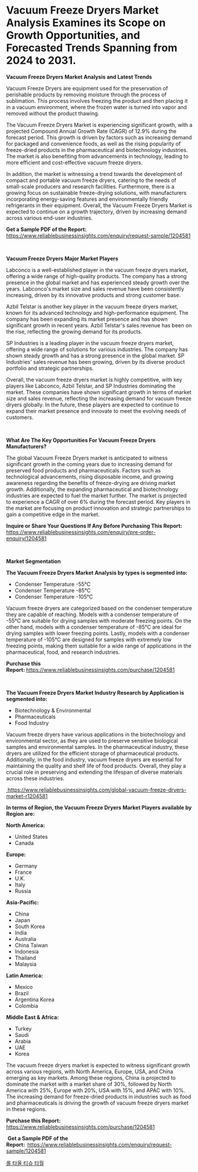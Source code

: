 <p><h1>Vacuum Freeze Dryers Market Analysis Examines its Scope on Growth Opportunities, and Forecasted Trends Spanning from 2024 to 2031.</h1></p><p><strong>Vacuum Freeze Dryers Market Analysis and Latest Trends</strong></p>
<p><p>Vacuum Freeze Dryers are equipment used for the preservation of perishable products by removing moisture through the process of sublimation. This process involves freezing the product and then placing it in a vacuum environment, where the frozen water is turned into vapor and removed without the product thawing. </p><p>The Vacuum Freeze Dryers Market is experiencing significant growth, with a projected Compound Annual Growth Rate (CAGR) of 12.9% during the forecast period. This growth is driven by factors such as increasing demand for packaged and convenience foods, as well as the rising popularity of freeze-dried products in the pharmaceutical and biotechnology industries. The market is also benefiting from advancements in technology, leading to more efficient and cost-effective vacuum freeze dryers.</p><p>In addition, the market is witnessing a trend towards the development of compact and portable vacuum freeze dryers, catering to the needs of small-scale producers and research facilities. Furthermore, there is a growing focus on sustainable freeze-drying solutions, with manufacturers incorporating energy-saving features and environmentally friendly refrigerants in their equipment. Overall, the Vacuum Freeze Dryers Market is expected to continue on a growth trajectory, driven by increasing demand across various end-user industries.</p></p>
<p><strong>Get a Sample PDF of the Report:&nbsp;</strong> <a href="https://www.reliablebusinessinsights.com/enquiry/request-sample/1204581">https://www.reliablebusinessinsights.com/enquiry/request-sample/1204581</a></p>
<p>&nbsp;</p>
<p><strong>Vacuum Freeze Dryers Major Market Players</strong></p>
<p><p>Labconco is a well-established player in the vacuum freeze dryers market, offering a wide range of high-quality products. The company has a strong presence in the global market and has experienced steady growth over the years. Labconco's market size and sales revenue have been consistently increasing, driven by its innovative products and strong customer base.</p><p>Azbil Telstar is another key player in the vacuum freeze dryers market, known for its advanced technology and high-performance equipment. The company has been expanding its market presence and has shown significant growth in recent years. Azbil Telstar's sales revenue has been on the rise, reflecting the growing demand for its products.</p><p>SP Industries is a leading player in the vacuum freeze dryers market, offering a wide range of solutions for various industries. The company has shown steady growth and has a strong presence in the global market. SP Industries' sales revenue has been growing, driven by its diverse product portfolio and strategic partnerships.</p><p>Overall, the vacuum freeze dryers market is highly competitive, with key players like Labconco, Azbil Telstar, and SP Industries dominating the market. These companies have shown significant growth in terms of market size and sales revenue, reflecting the increasing demand for vacuum freeze dryers globally. In the future, these players are expected to continue to expand their market presence and innovate to meet the evolving needs of customers.</p></p>
<p>&nbsp;</p>
<p><strong>What Are The Key Opportunities For Vacuum Freeze Dryers Manufacturers?</strong></p>
<p><p>The global Vacuum Freeze Dryers market is anticipated to witness significant growth in the coming years due to increasing demand for preserved food products and pharmaceuticals. Factors such as technological advancements, rising disposable income, and growing awareness regarding the benefits of freeze-drying are driving market growth. Additionally, the expanding pharmaceutical and biotechnology industries are expected to fuel the market further. The market is projected to experience a CAGR of over 6% during the forecast period. Key players in the market are focusing on product innovation and strategic partnerships to gain a competitive edge in the market.</p></p>
<p><strong>Inquire or Share Your Questions If Any Before Purchasing This Report:</strong> <a href="https://www.reliablebusinessinsights.com/enquiry/pre-order-enquiry/1204581">https://www.reliablebusinessinsights.com/enquiry/pre-order-enquiry/1204581</a></p>
<p>&nbsp;</p>
<p><strong>Market Segmentation</strong></p>
<p><strong>The Vacuum Freeze Dryers Market Analysis by types is segmented into:</strong></p>
<p><ul><li>Condenser Temperature -55℃</li><li>Condenser Temperature -85℃</li><li>Condenser Temperature -105℃</li></ul></p>
<p><p>Vacuum freeze dryers are categorized based on the condenser temperature they are capable of reaching. Models with a condenser temperature of -55℃ are suitable for drying samples with moderate freezing points. On the other hand, models with a condenser temperature of -85℃ are ideal for drying samples with lower freezing points. Lastly, models with a condenser temperature of -105℃ are designed for samples with extremely low freezing points, making them suitable for a wide range of applications in the pharmaceutical, food, and research industries.</p></p>
<p><strong>Purchase this Report:&nbsp;</strong><a href="https://www.reliablebusinessinsights.com/purchase/1204581">https://www.reliablebusinessinsights.com/purchase/1204581</a></p>
<p>&nbsp;</p>
<p><strong>The Vacuum Freeze Dryers Market Industry Research by Application is segmented into:</strong></p>
<p><ul><li>Biotechnology & Environmental</li><li>Pharmaceuticals</li><li>Food Industry</li></ul></p>
<p><p>Vacuum freeze dryers have various applications in the biotechnology and environmental sector, as they are used to preserve sensitive biological samples and environmental samples. In the pharmaceutical industry, these dryers are utilized for the efficient storage of pharmaceutical products. Additionally, in the food industry, vacuum freeze dryers are essential for maintaining the quality and shelf life of food products. Overall, they play a crucial role in preserving and extending the lifespan of diverse materials across these industries.</p></p>
<p><a href="https://www.reliablebusinessinsights.com/global-vacuum-freeze-dryers-market-r1204581">&nbsp;https://www.reliablebusinessinsights.com/global-vacuum-freeze-dryers-market-r1204581</a></p>
<p><strong>In terms of Region, the Vacuum Freeze Dryers Market Players available by Region are:</strong></p>
<p>
    <p> <strong> North America: </strong>
        <ul>
            <li>United States</li>
            <li>Canada</li>
        </ul>
        </p> 
    <p> <strong> Europe: </strong>
        <ul>
            <li>Germany</li>
            <li>France</li>
            <li>U.K.</li>
            <li>Italy</li>
            <li>Russia</li>
        </ul>
        </p> 
    <p> <strong> Asia-Pacific: </strong>
        <ul>
            <li>China</li>
            <li>Japan</li>
            <li>South Korea</li>
            <li>India</li>
            <li>Australia</li>
            <li>China Taiwan</li>
            <li>Indonesia</li>
            <li>Thailand</li>
            <li>Malaysia</li>
        </ul>
        </p> 
    <p> <strong> Latin America: </strong>
        <ul>
            <li>Mexico</li>
            <li>Brazil</li>
            <li>Argentina Korea</li>
            <li>Colombia</li>
        </ul>
        </p> 
    <p> <strong> Middle East & Africa: </strong>
        <ul>
            <li>Turkey</li>
            <li>Saudi</li>
            <li>Arabia</li>
            <li>UAE</li>
            <li>Korea</li>
        </ul>
    </p>
    </p>
<p><p>The vacuum freeze dryers market is expected to witness significant growth across various regions, with North America, Europe, USA, and China emerging as key markets. Among these regions, China is projected to dominate the market with a market share of 30%, followed by North America with 25%, Europe with 20%, USA with 15%, and APAC with 10%. The increasing demand for freeze-dried products in industries such as food and pharmaceuticals is driving the growth of vacuum freeze dryers market in these regions.</p></p>
<p><strong>Purchase this Report: </strong><a href="https://www.reliablebusinessinsights.com/purchase/1204581">https://www.reliablebusinessinsights.com/purchase/1204581</a></p>
<p>&nbsp;<strong>Get a Sample PDF of the Report:&nbsp;&nbsp;</strong><a href="https://www.reliablebusinessinsights.com/enquiry/request-sample/1204581">https://www.reliablebusinessinsights.com/enquiry/request-sample/1204581</a></p>
<p><strong></strong></p>
<p><p><a href="https://github.com/vsap75a286l/Market-Research-Report-List-2/blob/main/1762082106319.md">롤 타올 티슈 타월</a></p></p>